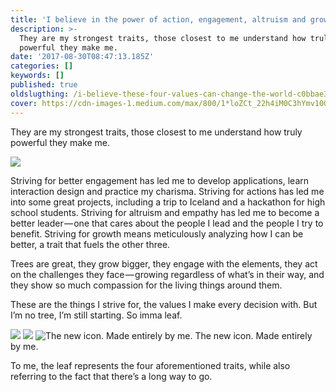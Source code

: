 ```yaml
---
title: 'I believe in the power of action, engagement, altruism and growth.'
description: >-
  They are my strongest traits, those closest to me understand how truly
  powerful they make me.
date: '2017-08-30T08:47:13.185Z'
categories: []
keywords: []
published: true
oldslugthing: /i-believe-these-four-values-can-change-the-world-c0bbae346f11
cover: https://cdn-images-1.medium.com/max/800/1*loZCt_22h4iM0C3hYmv10Q.png
---
```


They are my strongest traits, those closest to me understand how truly powerful they make me.

![](https://cdn-images-1.medium.com/max/800/1*loZCt_22h4iM0C3hYmv10Q.png)

Striving for better engagement has led me to develop applications, learn interaction design and practice my charisma. Striving for actions has led me into some great projects, including a trip to Iceland and a hackathon for high school students. Striving for altruism and empathy has led me to become a better leader — one that cares about the people I lead and the people I try to benefit. Striving for growth means meticulously analyzing how I can be better, a trait that fuels the other three.

Trees are great, they grow bigger, they engage with the elements, they act on the challenges they face — growing regardless of what’s in their way, and they show so much compassion for the living things around them.

These are the things I strive for, the values I make every decision with. But I’m no tree, I’m still starting. So imma leaf.

![](https://cdn-images-1.medium.com/max/400/1*TKHvi_3Xusu1Z2UONZbm3Q.png)
![](https://cdn-images-1.medium.com/max/400/1*vHTxQPsRBoOVQcn0gVXewg.png)
![The new icon. Made entirely by me.](https://cdn-images-1.medium.com/max/400/1*enB6PqH8si3LW8p2wm08Gg.png)
The new icon. Made entirely by me.

To me, the leaf represents the four aforementioned traits, while also referring to the fact that there’s a long way to go.